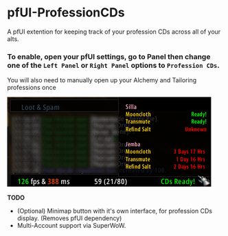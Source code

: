 # pfUI-ProfessionCDs
A pfUI extention for keeping track of your profession CDs across all of your alts.

### To enable, open your pfUI settings, go to **Panel** then change one of the `Left Panel` or `Right Panel` options to `Profession CDs`.
You will also need to manually open up your Alchemy and Tailoring professions once

![pfUI-ProfessionCDs](https://github.com/JembaWoW/pfUI-ProfessionCDs/blob/main/Preview.png)

**TODO**

* (Optional) Minimap button with it's own interface, for profession CDs display. (Removes pfUI dependency)
* Multi-Account support via SuperWoW.
